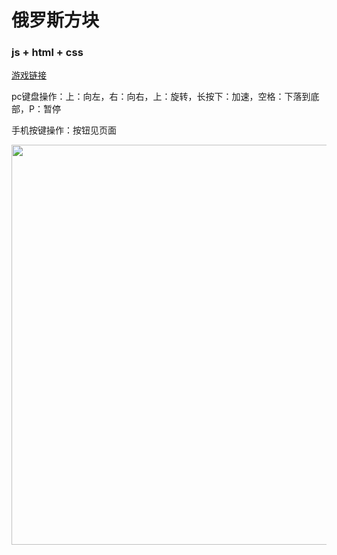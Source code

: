 # 俄罗斯方块
### js + html + css

[游戏链接](https://superpufferfish.github.io/htmlTetris/)

pc键盘操作：上：向左，右：向右，上：旋转，长按下：加速，空格：下落到底部，P：暂停

手机按键操作：按钮见页面

<img src="https://raw.githubusercontent.com/superPufferfish/codeImages/htmlTetris/htmlTetris/game.png" width="640" />
